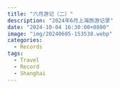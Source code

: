 ```yaml
---
title: "六月游记（二）"
description: "2024年6月上海旅游记录"
date: "2024-10-04 16:30:00+0800"
image: "img/20240605-153538.webp"
categories:
  - Records
tags:
  - Travel
  - Record
  - Shanghai
---
```


